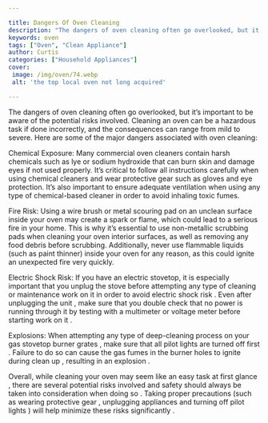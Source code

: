 ```yaml
---

title: Dangers Of Oven Cleaning
description: "The dangers of oven cleaning often go overlooked, but it’s important to be aware of the potential risks involved. Cleaning an oven...get more info"
keywords: oven
tags: ["Oven", "Clean Appliance"]
author: Curtis
categories: ["Household Appliances"]
cover: 
 image: /img/oven/74.webp
 alt: 'the top local oven not long acquired'

---
```


The dangers of oven cleaning often go overlooked, but it’s important to be aware of the potential risks involved. Cleaning an oven can be a hazardous task if done incorrectly, and the consequences can range from mild to severe. Here are some of the major dangers associated with oven cleaning:

Chemical Exposure: Many commercial oven cleaners contain harsh chemicals such as lye or sodium hydroxide that can burn skin and damage eyes if not used properly. It’s critical to follow all instructions carefully when using chemical cleaners and wear protective gear such as gloves and eye protection. It’s also important to ensure adequate ventilation when using any type of chemical-based cleaner in order to avoid inhaling toxic fumes.

Fire Risk: Using a wire brush or metal scouring pad on an unclean surface inside your oven may create a spark or flame, which could lead to a serious fire in your home. This is why it’s essential to use non-metallic scrubbing pads when cleaning your oven interior surfaces, as well as removing any food debris before scrubbing. Additionally, never use flammable liquids (such as paint thinner) inside your oven for any reason, as this could ignite an unexpected fire very quickly. 

Electric Shock Risk: If you have an electric stovetop, it is especially important that you unplug the stove before attempting any type of cleaning or maintenance work on it in order to avoid electric shock risk . Even after unplugging the unit , make sure that you double check that no power is running through it by testing with a multimeter or voltage meter before starting work on it . 

Explosions: When attempting any type of deep-cleaning process on your gas stovetop burner grates , make sure that all pilot lights are turned off first . Failure to do so can cause the gas fumes in the burner holes to ignite during clean up , resulting in an explosion . 

Overall, while cleaning your oven may seem like an easy task at first glance , there are several potential risks involved and safety should always be taken into consideration when doing so . Taking proper precautions (such as wearing protective gear , unplugging appliances and turning off pilot lights ) will help minimize these risks significantly .
